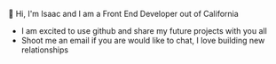 👋 Hi, I'm Isaac and I am a Front End Developer out of California
- I am excited to use github and share my future projects with you all
- Shoot me an email if you are would like to chat, I love building new relationships

